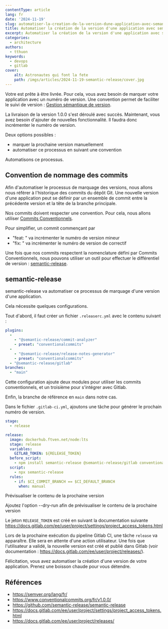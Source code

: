 ```yaml
---
contentType: article
lang: fr
date: '2024-11-19'
slug: automatiser-la-creation-de-la-version-dune-application-avec-semantic-release
title: Automatiser la création de la version d'une application avec semantic-release
excerpt: Automatiser la création de la version d'une application avec semantic-release
categories:
  - architecture
authors:
  - tthuon
keywords:
  - devops
  - gitlab
cover:
    alt: Astronautes qui font la fete
    path: /imgs/articles/2024-11-19-semantic-release/cover.jpg
---
```


Votre est prête à être livrée. Pour cela, vous avez besoin de marquer votre application avec un numéro de version. Une convention permet de faciliter le suivi de version : [Gestion sémantique de version](https://semver.org/lang/fr/).

La livraison de la version 1.0.0 s'est déroulé avec succès. Maintenant, vous avez besoin d'ajouter de nouvelles fonctionnalité. Il faudra donc incrémenter le numéro de version.

Deux options possibles : 
- marquer la prochaine version manuellement
- automatiser ce processus en suivant une convention

Automatisons ce processus.

## Convention de nommage des commits

Afin d'automatiser le processus de marquage des versions, nous allons nous référer à l'historique des commits du dépôt Git. Une nouvelle version d'une application peut se définir par un ensemble de commit entre la précédente version et la tête de la branche principale.

Nos commits doivent respecter une convention. Pour cela, nous allons utiliser [Commits Conventionnels](https://www.conventionalcommits.org/fr/v1.0.0/).

Pour simplifier, un commit commençant par 
- "feat: " va incrémenter le numéro de version mineur
- "fix: " va incrémenter le numéro de version de correctif

Une fois que nos commits respectent la nomenclature défini par Commits Conventionnels, nous pouvons utiliser un outil pour effectuer le différentiel de version : [semantic-release](https://github.com/semantic-release/semantic-release).

## semantic-release

semantic-release va automatiser ce processus de marquage d'une version d'une application.

Cela nécessite quelques configurations.

Tout d'abord, il faut créer un fichier `.releaserc.yml` avec le contenu suivant : 

```yaml
plugins:
  -
    - "@semantic-release/commit-analyzer"
    - preset: "conventionalcommits"
  -
    - "@semantic-release/release-notes-generator"
    - preset: "conventionalcommits"
  - "@semantic-release/gitlab"
branches:
  - "main"
```

Cette configuration ajoute deux modules pour utiliser les commits conventionnels, et un troisième pour s'intégrer avec Gitlab.

Enfin, la branche de référence en `main` dans notre cas.

Dans le fichier `.gitlab-ci.yml`, ajoutons une tâche pour générer le prochain numéro de version.

```yaml
stage:
  - release

release:
  image: dockerhub.ftven.net/node:lts
  stage: release
  variables:
    GITLAB_TOKEN: ${RELEASE_TOKEN}
  before_script:
    - npm install semantic-release @semantic-release/gitlab conventional-changelog-conventionalcommits
  script:
    - npx semantic-release
  rules:
    - if: $CI_COMMIT_BRANCH == $CI_DEFAULT_BRANCH
      when: manual
```

<div class="admonition info" markdown="1"><p class="admonition-title">Prévisualiser le contenu de la prochaine version</p>
Ajoutez l'option --dry-run afin de prévisualiser le contenu de la prochaine version
</div>

Le jeton `RELEASE_TOKEN` est créé en suivant la documentation suivante https://docs.gitlab.com/ee/user/project/settings/project_access_tokens.html

Lors de la prochaine exécution du pipeline Gitlab CI, une tâche `release` va apparaître. Elle sera en attente d'une action utilisateur. Une fois que l'utilisateur a validé, la nouvelle version est créé et publié dans Gitlab (voir documentation : https://docs.gitlab.com/ee/user/project/releases/).

Félicitation, vous avez automatiser la création d'une version de votre application. Prenez une boisson chaude pour vous détendre.

## Références

- https://semver.org/lang/fr/
- https://www.conventionalcommits.org/fr/v1.0.0/
- https://github.com/semantic-release/semantic-release
- https://docs.gitlab.com/ee/user/project/settings/project_access_tokens.html
- https://docs.gitlab.com/ee/user/project/releases/
